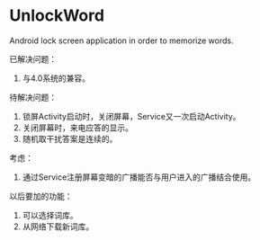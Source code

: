 UnlockWord
==========

Android lock screen application in order to memorize words.

已解决问题：
 1. 与4.0系统的兼容。

待解决问题：
 1. 锁屏Activity启动时，关闭屏幕，Service又一次启动Activity。
 2. 关闭屏幕时，来电应答的显示。
 3. 随机取干扰答案是连续的。

考虑：
 1. 通过Service注册屏幕变暗的广播能否与用户进入的广播结合使用。

以后要加的功能：
 1. 可以选择词库。
 2. 从网络下载新词库。
